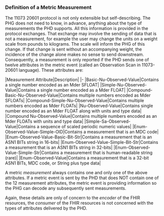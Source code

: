 ### Definition of a Metric Measurement
The 11073 20601 protocol is not only extensible but self-describing. The PHG does not need to know, in advance, anything about the type of measurements the PHD supports. All this information is provided in the protocol exchanges. That exchange may involve the sending of data that is not a measurement, for example the user may change the units on a weight scale from pounds to kilograms. The scale will inform the PHG of this change. If that change is sent without an accompanying weight, the incidence of the change alone makes no sense to send downstream. Consequently, a measurement is only reported if the PHD sends one of twelve attributes in the metric event (called an Observation Scan in 11073-20601 language). These attributes are:

|Measurement Attribute|Description|
|-
|Basic-Nu-Observed-Value|Contains a single number encoded as an Mder SFLOAT|
|Simple-Nu-Observed-Value|Contains a single number encoded as a Mder FLOAT|
|Compound-Basic-Nu-Observed-Value|Contains multiple numbers encoded as Mder SFLOATs|
|Compound-Simple-Nu-Observed-Value|Contains multiple numbers encoded as Mder FLOATs|
|Nu-Observed-Value|Contains single number encoded as an Mder FLOAT along with units and type data|
|Compound Nu-Observed-Value|Contains multiple numbers encoded as an Mder FLOATs with units and type data|
|Simple-Sa-Observed-Value|Contains a sequence of scaled periodic numeric values|
|Enum-Observed-Value-Simple-OID|Contains a measurement that is an MDC code|
|Enum-Observed-Value-Basic-Bit-Str|Contains a measurement that is an ASN1 BITs string in 16-bits|
|Enum-Observed-Value-Simple-Bit-Str|Contains a measurement that is an ASN1 BITs string in 32-bits|
|Enum-Observed-Value-Simple-Str|Contains a measurement that is human-readable string (rare)|
|Enum-Observed-Value|Contains a measurement that is a 32-bit ASN1 BITs, MDC code, or String plus type data|

A metric *measurement* always contains one and only one of the above attributes. If a metric event is sent by the PHD that does NOT contain one of the 12 measurement attributes, the metric event is providing information so the PHG can decode any subsequently sent measurements.

Again, these details are only of concern to the *encoder* of the FHIR resources, the *consumer* of the FHIR resources is not concerned with the types of attributes delivered by the PHD.




